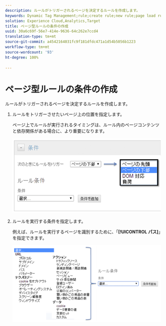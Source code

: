 ```yaml
---
description: ルールがトリガーされるページを決定するルールを作成します。
keywords: Dynamic Tag Management;rule;create rule;new rule;page load rule
solution: Experience Cloud,Analytics,Target
title: ページ型ルールの条件の作成
uuid: 30a6c69f-56e7-414e-9636-64c262e7ccd4
translation-type: tm+mt
source-git-commit: a4542164031fc9f181dfdc471a1d54b5056b1223
workflow-type: tm+mt
source-wordcount: '93'
ht-degree: 100%

---
```



# ページ型ルールの条件の作成

ルールがトリガーされるページを決定するルールを作成します。

1. ルールをトリガーさせたいページ上の位置を指定します。

   ページ上でルールが実行されるタイミングは、ルール内のページコンテンツと依存関係がある場合に、より重要になります。

   ![](assets/conditions-page-load-rules1.png)

1. ルールを実行する条件を指定します。

   例えば、ルールを実行するページを識別するために、「**[!UICONTROL パス]**」を指定できます。

   ![](assets/conditions-page-load-rules2.png)

